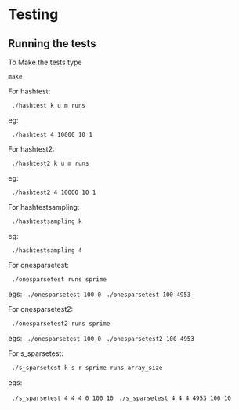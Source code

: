 # Testing

## Running the tests


To Make the tests type

  ` make `

For hashtest:

` ./hashtest k u m runs`

eg:

` ./hashtest 4 10000 10 1`

For hashtest2:

` ./hashtest2 k u m runs`

eg:

` ./hashtest2 4 10000 10 1`

For hashtestsampling:

` ./hashtestsampling k`

eg:

` ./hashtestsampling 4`

For onesparsetest:

` ./onesparsetest runs sprime`

egs:
` ./onesparsetest 100 0`
` ./onesparsetest 100 4953`

For onesparsetest2:

` ./onesparsetest2 runs sprime`

egs:
` ./onesparsetest 100 0`
` ./onesparsetest2 100 4953`

For s_sparsetest:

` ./s_sparsetest k s r sprime runs array_size`

egs:

` ./s_sparsetest 4 4 4 0 100 10`
` ./s_sparsetest 4 4 4 4953 100 10`
